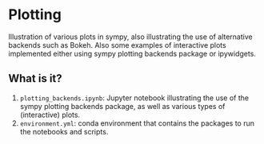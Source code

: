 # Plotting

Illustration of various plots in sympy, also illustrating the
use of alternative backends such as Bokeh.  Also some examples
of interactive plots implemented either using sympy plotting
backends package or ipywidgets.


## What is it?

1. `plotting_backends.ipynb`: Jupyter notebook illustrating the
   use of the sympy plotting backends package, as well as various
   types of (interactive) plots.
1. `environment.yml`: conda environment that contains the packages
   to run the notebooks and scripts.
